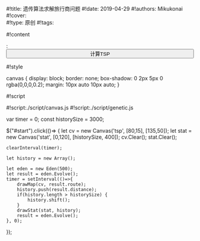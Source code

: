 #!title:    遗传算法求解旅行商问题
#!date:     2019-04-29
#!authors:  Mikukonai
#!cover:    
#!type:     原创
#!tags:     


#!content

: <button class="MikumarkButton" id="start" style="width:100%;">计算TSP</button>

<canvas id="tsp" style="width:320px;height:240px;" width="320" height="240"></canvas><canvas id="stat" style="width:320px;height:100px;" width="320" height="100"></canvas>



#!style

canvas {
    display: block;
    border: none;
    box-shadow: 0 2px 5px 0 rgba(0,0,0,0.2);
    margin: 10px auto 10px auto;
}


#!script

#!script:./script/canvas.js
#!script:./script/genetic.js

var timer = 0;
const historySize = 3000;

$("#start").click(()=> {
    let cv = new Canvas('tsp', [80,15], [135,50]);
    let stat = new Canvas('stat', [0,120], [historySize, 400]);
    cv.Clear();
    stat.Clear();

    clearInterval(timer);

    let history = new Array();

    let eden = new Eden(500);
    let result = eden.Evolve();
    timer = setInterval(()=>{
        drawMap(cv, result.route);
        history.push(result.distance);
        if(history.length > historySize) {
            history.shift();
        }
        drawStat(stat, history);
        result = eden.Evolve();
    }, 0);
});
